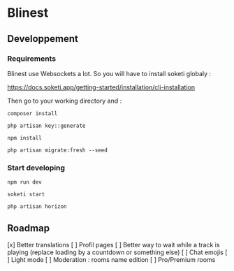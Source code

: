 # Blinest

## Developpement

### Requirements

Blinest use Websockets a lot. So you will have to install soketi globaly :

https://docs.soketi.app/getting-started/installation/cli-installation

Then go to your working directory and :

```console
composer install
```

```console
php artisan key::generate
```

```console
npm install
```

```console
php artisan migrate:fresh --seed
```

### Start developing
```console
npm run dev
```
```console
soketi start
```
```console
php artisan horizon
```

## Roadmap

[x] Better translations
[ ] Profil pages
[ ] Better way to wait while a track is playing (replace loading by a countdown or something else)
[ ] Chat emojis
[ ] Light mode
[ ] Moderation : rooms name edition
[ ] Pro/Premium rooms